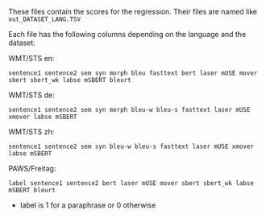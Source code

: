 These files contain the scores for the regression.
Their files are named like `out_DATASET_LANG.TSV`

Each file has the following columns depending on the language and the dataset:

WMT/STS en:
```
sentence1 sentence2 sem syn morph bleu fasttext bert laser mUSE mover sbert sbert_wk labse mSBERT bleurt
```

WMT/STS de:
```
sentence1 sentence2 sem syn morph bleu-w bleu-s fasttext laser mUSE xmover labse mSBERT
```

WMT/STS zh:
```
sentence1 sentence2 sem syn bleu-w bleu-s fasttext laser mUSE xmover labse mSBERT
```

PAWS/Freitag:
```
label sentence1 sentence2 bert laser mUSE mover sbert sbert_wk labse mSBERT bleurt
```
* label is 1 for a paraphrase or 0 otherwise
